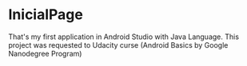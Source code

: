 # InicialPage
That's my first application in Android Studio with Java Language. This project was requested to Udacity curse (Android Basics by Google Nanodegree Program)
